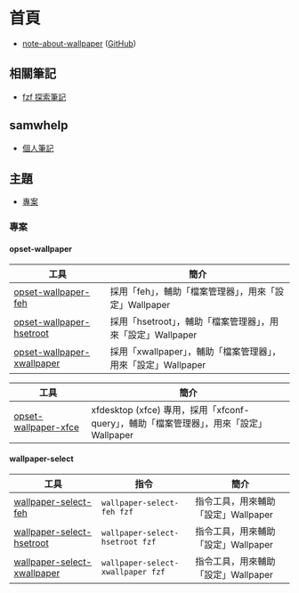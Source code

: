 
# 首頁

* [note-about-wallpaper](https://samwhelp.github.io/note-about-wallpaper/) ([GitHub](https://github.com/samwhelp/note-about-wallpaper))


## 相關筆記

* [fzf 探索筆記](https://samwhelp.github.io/note-about-fzf/)


## samwhelp

* [個人筆記](https://samwhelp.github.io/book/)


## 主題


* [專案](#專案)


### 專案


#### opset-wallpaper

| 工具 | 簡介 |
| --- | --- |
| [opset-wallpaper-feh](https://samwhelp.github.io/note-about-wallpaper/read/project/opset-wallpaper/opset-wallpaper-feh.html) | 採用「feh」，輔助「檔案管理器」，用來「設定」Wallpaper |
| [opset-wallpaper-hsetroot](https://samwhelp.github.io/note-about-wallpaper/read/project/opset-wallpaper/opset-wallpaper-hsetroot.html) | 採用「hsetroot」，輔助「檔案管理器」，用來「設定」Wallpaper |
| [opset-wallpaper-xwallpaper](https://samwhelp.github.io/note-about-wallpaper/read/project/opset-wallpaper/opset-wallpaper-xwallpaper.html) | 採用「xwallpaper」，輔助「檔案管理器」，用來「設定」Wallpaper |

| 工具 | 簡介 |
| --- | --- |
| [opset-wallpaper-xfce](https://samwhelp.github.io/note-about-wallpaper/read/project/opset-wallpaper/opset-wallpaper-xwallpaper.html) | xfdesktop (xfce) 專用，採用「xfconf-query」，輔助「檔案管理器」，用來「設定」Wallpaper |


#### wallpaper-select

| 工具 | 指令 | 簡介 |
| --- | --- | --- |
| [wallpaper-select-feh](https://samwhelp.github.io/note-about-fzf/read/project/wallpaper-select/wallpaper-select-feh.html) | `wallpaper-select-feh fzf` | 指令工具，用來輔助「設定」Wallpaper |
| [wallpaper-select-hsetroot](https://samwhelp.github.io/note-about-fzf/read/project/wallpaper-select/wallpaper-select-hsetroot.html) | `wallpaper-select-hsetroot fzf` | 指令工具，用來輔助「設定」Wallpaper |
| [wallpaper-select-xwallpaper](https://samwhelp.github.io/note-about-fzf/read/project/wallpaper-select/wallpaper-select-xwallpaper.html) | `wallpaper-select-xwallpaper fzf` | 指令工具，用來輔助「設定」Wallpaper |
